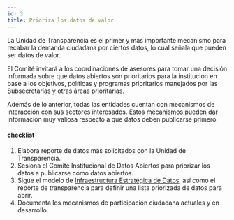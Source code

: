 ```yaml
---
id: 3
title: Prioriza los datos de valor
---
```


La Unidad de Transparencia es el primer y más importante mecanismo para recabar la demanda ciudadana por ciertos datos, lo cual señala que pueden ser datos de valor.

El Comité invitará a los coordinaciones de asesores para tomar una decisión informada sobre que datos abiertos son prioritarios para la institución en base a los objetivos, políticas y programas prioritarios manejados por las Subsecretarías y otras áreas prioritarias.

Además de lo anterior, todas las entidades cuentan con mecanismos de interacción con sus sectores interesados. Estos mecanismos pueden dar información muy valiosa respecto a que datos deben publicarse primero.

#### checklist
1. Elabora reporte de datos más solicitados con la Unidad de
   Transparencia.
2. Sesiona el Comité Institucional de Datos Abiertos para priorizar los
   datos a publicarse como datos abiertos.
3. Sigue el modelo de [Infraestructura Estratégica de Datos](#), así como el reporte de transparencia para definir una lista priorizada de datos para abrir.
4. Documenta los mecanismos de participación ciudadana actuales y en
   desarrollo.

